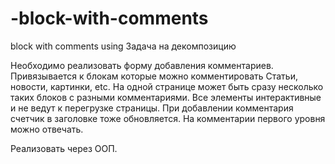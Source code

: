 # -block-with-comments
 block with comments using
Задача на декомпозицию

Необходимо реализовать форму добавления комментариев.
Привязывается к блокам которые можно комментировать
Статьи, новости, картинки, etс.
На одной странице может быть сразу несколько таких блоков с разными комментариями.
Все элементы интерактивные и не ведут к перегрузке страницы.
При добавлении комментария счетчик в заголовке тоже обновляется.
На комментарии первого уровня можно отвечать.

Реализовать через ООП.
